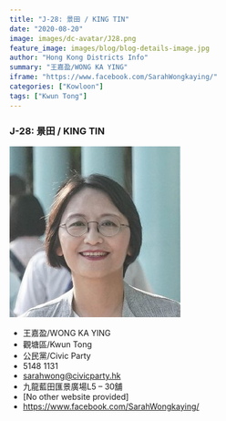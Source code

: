 ```yaml
---
title: "J-28: 景田 / KING TIN"
date: "2020-08-20"
image: images/dc-avatar/J28.png
feature_image: images/blog/blog-details-image.jpg
author: "Hong Kong Districts Info"
summary: "王嘉盈/WONG KA YING"
iframe: "https://www.facebook.com/SarahWongkaying/"
categories: ["Kowloon"]
tags: ["Kwun Tong"]
---
```


### J-28: 景田 / KING TIN  
![](/images/dc-avatar/J28.png)  

 - 王嘉盈/WONG KA YING  
 - 觀塘區/Kwun Tong  
 - 公民黨/Civic Party  
 - 5148 1131  
 - sarahwong@civicparty.hk  
 - 九龍藍田匯景廣場L5 – 30舖  
 - [No other website provided]  
 - https://www.facebook.com/SarahWongkaying/
